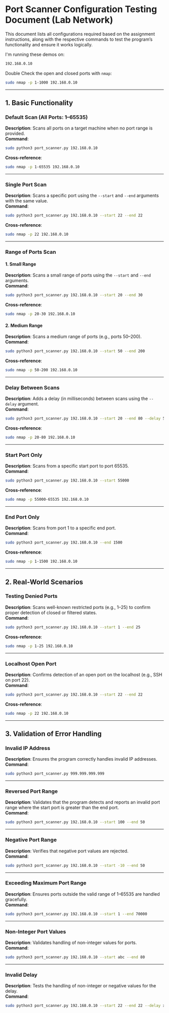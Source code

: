 # **Port Scanner Configuration Testing Document (Lab Network)**

This document lists all configurations required based on the assignment instructions, along with the respective commands
to test the program’s functionality and ensure it works logically.

I'm running these demos on:

```bash
192.168.0.10
```

Double Check the open and closed ports with `nmap`:

```bash
sudo nmap -p 1-1000 192.168.0.10
```

---

## **1. Basic Functionality**

### **Default Scan (All Ports: 1–65535)**

**Description**: Scans all ports on a target machine when no port range is provided.  
**Command**:

```bash
sudo python3 port_scanner.py 192.168.0.10
```

**Cross-reference**:

```bash
sudo nmap -p 1-65535 192.168.0.10
```

---

### **Single Port Scan**

**Description**: Scans a specific port using the `--start` and `--end` arguments with the same value.  
**Command**:

```bash
sudo python3 port_scanner.py 192.168.0.10 --start 22 --end 22
```

**Cross-reference**:

```bash
sudo nmap -p 22 192.168.0.10
```

---

### **Range of Ports Scan**

#### **1. Small Range**

**Description**: Scans a small range of ports using the `--start` and `--end` arguments.  
**Command**:

```bash
sudo python3 port_scanner.py 192.168.0.10 --start 20 --end 30
```

**Cross-reference**:

```bash
sudo nmap -p 20-30 192.168.0.10
```

#### **2. Medium Range**

**Description**: Scans a medium range of ports (e.g., ports 50–200).  
**Command**:

```bash
sudo python3 port_scanner.py 192.168.0.10 --start 50 --end 200
```

**Cross-reference**:

```bash
sudo nmap -p 50-200 192.168.0.10
```

---

### **Delay Between Scans**

**Description**: Adds a delay (in milliseconds) between scans using the `--delay` argument.  
**Command**:

```bash
sudo python3 port_scanner.py 192.168.0.10 --start 20 --end 80 --delay 50
```

**Cross-reference**:

```bash
sudo nmap -p 20-80 192.168.0.10
```

---

### **Start Port Only**

**Description**: Scans from a specific start port to port 65535.  
**Command**:

```bash
sudo python3 port_scanner.py 192.168.0.10 --start 55000
```

**Cross-reference**:

```bash
sudo nmap -p 55000-65535 192.168.0.10
```

---

### **End Port Only**

**Description**: Scans from port 1 to a specific end port.  
**Command**:

```bash
sudo python3 port_scanner.py 192.168.0.10 --end 1500
```

**Cross-reference**:

```bash
sudo nmap -p 1-1500 192.168.0.10
```

---

## **2. Real-World Scenarios**

### **Testing Denied Ports**

**Description**: Scans well-known restricted ports (e.g., 1–25) to confirm proper detection of closed or filtered
states.  
**Command**:

```bash
sudo python3 port_scanner.py 192.168.0.10 --start 1 --end 25
```

**Cross-reference**:

```bash
sudo nmap -p 1-25 192.168.0.10
```

---

### **Localhost Open Port**

**Description**: Confirms detection of an open port on the localhost (e.g., SSH on port 22).  
**Command**:

```bash
sudo python3 port_scanner.py 192.168.0.10 --start 22 --end 22
```

**Cross-reference**:

```bash
sudo nmap -p 22 192.168.0.10
```

---

## **3. Validation of Error Handling**

### **Invalid IP Address**

**Description**: Ensures the program correctly handles invalid IP addresses.  
**Command**:

```bash
sudo python3 port_scanner.py 999.999.999.999
```

---

### **Reversed Port Range**

**Description**: Validates that the program detects and reports an invalid port range where the start port is greater
than the end port.  
**Command**:

```bash
sudo python3 port_scanner.py 192.168.0.10 --start 100 --end 50
```

---

### **Negative Port Range**

**Description**: Verifies that negative port values are rejected.  
**Command**:

```bash
sudo python3 port_scanner.py 192.168.0.10 --start -10 --end 50
```

---

### **Exceeding Maximum Port Range**

**Description**: Ensures ports outside the valid range of 1–65535 are handled gracefully.  
**Command**:

```bash
sudo python3 port_scanner.py 192.168.0.10 --start 1 --end 70000
```

---

### **Non-Integer Port Values**

**Description**: Validates handling of non-integer values for ports.  
**Command**:

```bash
sudo python3 port_scanner.py 192.168.0.10 --start abc --end 80
```

---

### **Invalid Delay**

**Description**: Tests the handling of non-integer or negative values for the delay.  
**Command**:

```bash
sudo python3 port_scanner.py 192.168.0.10 --start 22 --end 22 --delay xyz
```
